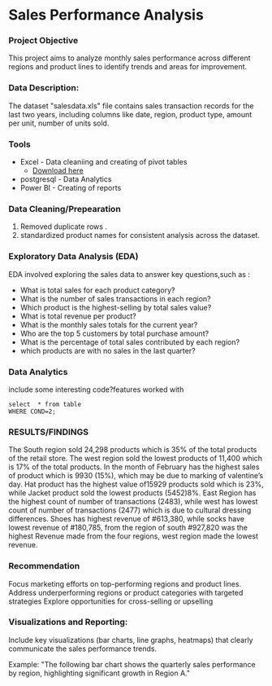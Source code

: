 # Sales Performance Analysis

### Project Objective


This project aims to analyze monthly sales performance across different regions and product lines to identify trends and areas for improvement.

### Data Description:

The dataset "salesdata.xls" file  contains sales transaction records for the last two years, including columns like date, region, product type,  amount per unit, number of units sold.


### Tools

- Excel - Data cleaniing and creating of pivot tables
   - [Download here](https://microsoft.com)
- postgresql - Data Analytics
- Power BI - Creating of reports


### Data Cleaning/Prepearation


1.	Removed duplicate rows .
2.	standardized product names for consistent analysis across the dataset.


### Exploratory Data Analysis (EDA)

EDA involved exploring the sales data to answer key questions,such as :


- What is  total sales for each product category?
- What is the number of sales transactions in each region?
- Which product is the highest-selling  by total sales value?
- What is total revenue per product?
- What is the monthly sales totals for the current year?
- Who are the top 5 customers by total purchase amount?
- What is the percentage of total sales contributed by each region?
- which  products are with no sales in the last quarter?



### Data Analytics



include  some interesting code?features worked with


```
select  * from table
WHERE COND=2;
```


### RESULTS/FINDINGS


The South region sold 24,298 products which is 35% of the total products of the retail store. The west region sold the lowest products of 11,400 which is 17% of the total products.
In the month of February has the highest sales of product which is 9930 (15%), which may be due to marking of valentine’s day.
Hat product has the highest value of15929 products sold which is 23%, while Jacket product sold the lowest products (5452)8%.
East Region has the highest count of number of transactions (2483), while west has lowest count of number of transactions (2477) which is due to cultural dressing differences.
Shoes has highest revenue of #613,380, while socks have lowest revenue of #180,785, from the region of south #927,820 was the highest Revenue made from the four regions, west region made the lowest revenue.







### Recommendation


 Focus marketing efforts on top-performing regions and product lines.
 Address underperforming regions or product categories with targeted strategies
 Explore opportunities for cross-selling or upselling


### Visualizations and Reporting:



Include key visualizations (bar charts, line graphs, heatmaps) that clearly communicate the sales performance trends.

Example: "The following bar chart shows the quarterly sales performance by region, highlighting significant growth in Region A."

